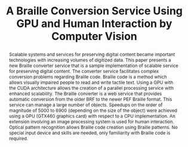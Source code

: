 ---
abstract: Scalable systems and services for preserving digital content became important
  technologies with increasing volumes of digitized data. This paper presents a new
  Braille converter service that is a sample implementation of scalable service for
  preserving digital content. The converter service facilitates complex conversion
  problems regarding Braille code. Braille code is a method which allows visually
  impaired people to read and write tactile text. Using a GPU with the CUDA architecture
  allows the creation of a parallel processing service with enhanced scalability.
  The Braille converter is a web service that provides automatic conversion from the
  older BRF to the newer PEF Braille format. This service can manage a large number
  of objects. Speedups on the order of magnitude of 5000 to 6900 (depending on the
  size of the object) were achieved using a GPU (GTX460 graphics card) with respect
  to a CPU implementation. An extension involving an image processing system is used
  for human interaction. Optical pattern recognition allows Braille code creation
  using Braille patterns. No special input device and skills are needed, only familiarity
  with Braille code is required.
creators:
- Huber-Mörk, Reinhold
- Graf, Roman
date: null
document_url: https://services.phaidra.univie.ac.at/api/object/o:294245/download
grand_parent: iPRES
institutions: []
keywords:
- singapore
- digital preservation
- cuda
- performance measurement
- information retrieval
- image processing
- haptic i/o
landing_page_url: https://phaidra.univie.ac.at/o:294245
language: eng
layout: publication
license: CC BY-SA 3.0 AT
notes_url: null
parent: iPRES 2011
presentation_url: null
publication_type: paper
size: 743898
source_name: iPRES
title: A Braille Conversion Service Using GPU and Human Interaction by Computer Vision
year: 2011
---